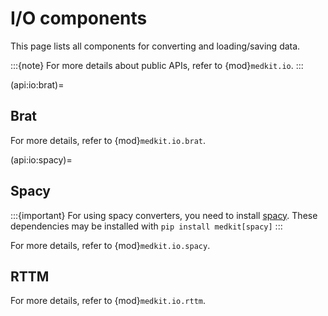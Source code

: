 # I/O components

This page lists all components for converting and loading/saving data.

:::{note}
For more details about public APIs, refer to
{mod}`medkit.io`.
:::

(api:io:brat)=
## Brat

For more details, refer to {mod}`medkit.io.brat`.

(api:io:spacy)=
## Spacy

:::{important}
For using spacy converters, you need to install [spacy](https://spacy.io/).
These dependencies may be installed with `pip install medkit[spacy]`
:::

For more details, refer to {mod}`medkit.io.spacy`.

## RTTM

For more details, refer to {mod}`medkit.io.rttm`.
```
